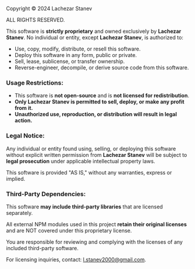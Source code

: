 Copyright © 2024 Lachezar Stanev

ALL RIGHTS RESERVED.

This software is **strictly proprietary** and owned exclusively by **Lachezar Stanev**. No individual or entity, except **Lachezar Stanev**, is authorized to:
- Use, copy, modify, distribute, or resell this software.
- Deploy this software in any form, public or private.
- Sell, lease, sublicense, or transfer ownership.
- Reverse-engineer, decompile, or derive source code from this software.

### **Usage Restrictions:**
- This software is **not open-source** and is **not licensed for redistribution**.
- **Only Lachezar Stanev is permitted to sell, deploy, or make any profit from it.**
- **Unauthorized use, reproduction, or distribution will result in legal action.**

### **Legal Notice:**
Any individual or entity found using, selling, or deploying this software without explicit written permission from **Lachezar Stanev** will be subject to **legal prosecution** under applicable intellectual property laws.

This software is provided "AS IS," without any warranties, express or implied.

### Third-Party Dependencies:
This software **may include third-party libraries** that are licensed separately. 

All external NPM modules used in this project **retain their original licenses** 
and are NOT covered under this proprietary license.

You are responsible for reviewing and complying with the licenses of any included third-party software.

For licensing inquiries, contact: l.stanev2000@gmail.com.
